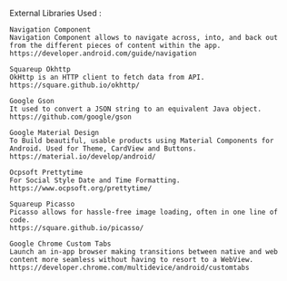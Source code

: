 External Libraries Used : 

    Navigation Component
    Navigation Component allows to navigate across, into, and back out from the different pieces of content within the app. 
    https://developer.android.com/guide/navigation

    Squareup Okhttp
    OkHttp is an HTTP client to fetch data from API.
    https://square.github.io/okhttp/

    Google Gson
    It used to convert a JSON string to an equivalent Java object.
    https://github.com/google/gson

    Google Material Design
    To Build beautiful, usable products using Material Components for Android. Used for Theme, CardView and Buttons.
    https://material.io/develop/android/

    Ocpsoft Prettytime
    For Social Style Date and Time Formatting.
    https://www.ocpsoft.org/prettytime/

    Squareup Picasso
    Picasso allows for hassle-free image loading, often in one line of code.
    https://square.github.io/picasso/

    Google Chrome Custom Tabs 
    Launch an in-app browser making transitions between native and web content more seamless without having to resort to a WebView.
    https://developer.chrome.com/multidevice/android/customtabs
